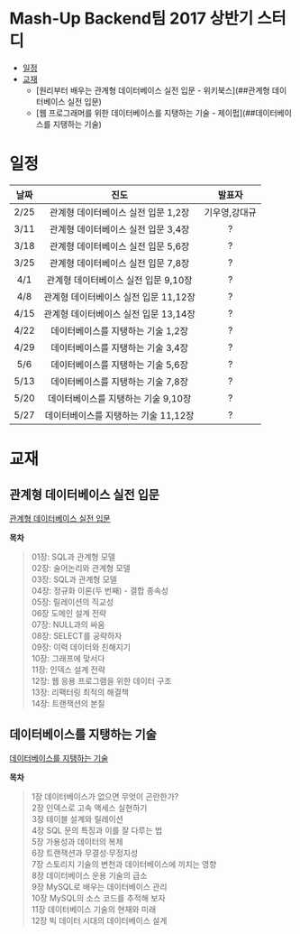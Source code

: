 # Mash-Up Backend팀 2017 상반기 스터디
* [일정](#일정)
* [교재](#교재)
   * [원리부터 배우는 관계형 데이터베이스 실전 입문 - 위키북스](##관계형 데이터베이스 실전 입문)
   * [웹 프로그래머를 위한 데이터베이스를 지탱하는 기술 - 제이펍](##데이터베이스를 지탱하는 기술)

# 일정

| 날짜 | 진도 | 발표자 |
|:----:|:---:|:------:|
| 2/25 | 관계형 데이터베이스 실전 입문 1,2장   |  기우영,강대규 |  
| 3/11 | 관계형 데이터베이스 실전 입문 3,4장   |  ? |
| 3/18 | 관계형 데이터베이스 실전 입문 5,6장   |  ? |   
| 3/25 | 관계형 데이터베이스 실전 입문 7,8장   |  ? |   
| 4/1  | 관계형 데이터베이스 실전 입문 9,10장  |  ? |   
| 4/8  | 관계형 데이터베이스 실전 입문 11,12장 |  ? |   
| 4/15 | 관계형 데이터베이스 실전 입문 13,14장 |  ? |   
| 4/22 | 데이터베이스를 지탱하는 기술 1,2장   |  ? |   
| 4/29 | 데이터베이스를 지탱하는 기술 3,4장   |  ? |
| 5/6  | 데이터베이스를 지탱하는 기술 5,6장   |  ? |  
| 5/13 | 데이터베이스를 지탱하는 기술 7,8장   |  ? |  
| 5/20 | 데이터베이스를 지탱하는 기술 9,10장  |  ? |  
| 5/27 | 데이터베이스를 지탱하는 기술 11,12장 |  ? |  

# 교재

## 관계형 데이터베이스 실전 입문
[관계형 데이터베이스 실전 입문](https://github.com/mash-up-kr/effective-database/blob/master/image/%EA%B4%80%EA%B3%84%ED%98%95%20%EB%8D%B0%EC%9D%B4%ED%84%B0%EB%B2%A0%EC%9D%B4%EC%8A%A4%20%EC%8B%A4%EC%A0%84%EC%9E%85%EB%AC%B8.PNG)

**목차**

> 01장: SQL과 관계형 모델     
02장: 술어논리와 관계형 모델  
03장: SQL과 관계형 모델  
04장: 정규화 이론(두 번째) - 결합 종속성   
05장: 릴레이션의 직교성   
06장 도메인 설계 전략   
07장: NULL과의 싸움   
08장: SELECT를 공략하자   
09장: 이력 데이터와 친해지기  
10장: 그래프에 맞서다  
11장: 인덱스 설계 전략  
12장: 웹 응용 프로그램을 위한 데이터 구조  
13장: 리팩터링 최적의 해결책  
14장: 트랜잭션의 본질  

## 데이터베이스를 지탱하는 기술
[데이터베이스를 지탱하는 기술](https://github.com/mash-up-kr/effective-database/blob/master/image/%EB%8D%B0%EC%9D%B4%ED%84%B0%EB%B2%A0%EC%9D%B4%EC%8A%A4%EB%A5%BC%20%EC%A7%80%ED%83%B1%ED%95%98%EB%8A%94%20%EA%B8%B0%EC%88%A0.PNG)

**목차**

> 1장 데이터베이스가 없으면 무엇이 곤란한가?   
2장 인덱스로 고속 액세스 실현하기   
3장 테이블 설계와 릴레이션   
4장 SQL 문의 특징과 이를 잘 다루는 법   
5장 가용성과 데이터의 복제   
6장 트랜잭션과 무결성·무정지성   
7장 스토리지 기술의 변천과 데이터베이스에 끼치는 영향   
8장 데이터베이스 운용 기술의 급소   
9장 MySQL로 배우는 데이터베이스 관리   
10장 MySQL의 소스 코드를 추적해 보자   
11장 데이터베이스 기술의 현재와 미래   
12장 빅 데이터 시대의 데이터베이스 설계   
